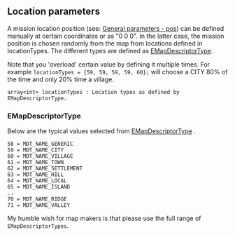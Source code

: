 ## Location parameters
A mission location position (see: [General parameters - pos](P_COMMON.md)) can be defined manually at certain coordinates or as "0 0 0". In the latter case, the mission position is chosen randomly from the map from locations defined in locationTypes. The different types are defined as [EMapDescriptorType](https://community.bistudio.com/wikidata/external-data/arma-reforger/ArmaReforgerScriptAPIPublic/group__Map.html#ga18c4f596069370b50b7f842cf36d5686). 

Note that you 'overload' certain value by defining it multiple times. For example ```locationTypes = {59, 59, 59, 59, 60};``` will choose a CITY 80% of the time and only 20% time a village.
```
array<int> locationTypes : Location types as defined by EMapDescriptorType.
```

### EMapDescriptorType
Below are the typical values selected from [EMapDescriptorType](https://community.bistudio.com/wikidata/external-data/arma-reforger/ArmaReforgerScriptAPIPublic/group__Map.html#ga18c4f596069370b50b7f842cf36d5686) .
```
58 = MDT_NAME_GENERIC
59 = MDT_NAME_CITY
60 = MDT_NAME_VILLAGE
61 = MDT_NAME_TOWN
62 = MDT_NAME_SETTLEMENT
63 = MDT_NAME_HILL
64 = MDT_NAME_LOCAL
65 = MDT_NAME_ISLAND
..
70 = MDT_NAME_RIDGE
71 = MDT_NAME_VALLEY
```
My humble wish for map makers is that please use the full range of ```EMapDescriptorTypes```. 